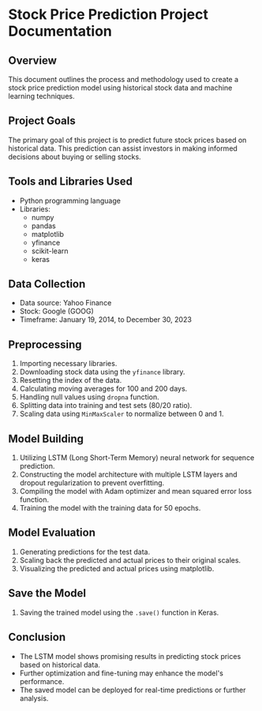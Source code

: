 # Stock Price Prediction Project Documentation

## Overview
This document outlines the process and methodology used to create a stock price prediction model using historical stock data and machine learning techniques.

## Project Goals
The primary goal of this project is to predict future stock prices based on historical data. This prediction can assist investors in making informed decisions about buying or selling stocks.

## Tools and Libraries Used
- Python programming language
- Libraries:
  - numpy
  - pandas
  - matplotlib
  - yfinance
  - scikit-learn
  - keras

## Data Collection
- Data source: Yahoo Finance
- Stock: Google (GOOG)
- Timeframe: January 19, 2014, to December 30, 2023

## Preprocessing
1. Importing necessary libraries.
2. Downloading stock data using the `yfinance` library.
3. Resetting the index of the data.
4. Calculating moving averages for 100 and 200 days.
5. Handling null values using `dropna` function.
6. Splitting data into training and test sets (80/20 ratio).
7. Scaling data using `MinMaxScaler` to normalize between 0 and 1.

## Model Building
1. Utilizing LSTM (Long Short-Term Memory) neural network for sequence prediction.
2. Constructing the model architecture with multiple LSTM layers and dropout regularization to prevent overfitting.
3. Compiling the model with Adam optimizer and mean squared error loss function.
4. Training the model with the training data for 50 epochs.

## Model Evaluation
1. Generating predictions for the test data.
2. Scaling back the predicted and actual prices to their original scales.
3. Visualizing the predicted and actual prices using matplotlib.

## Save the Model
1. Saving the trained model using the `.save()` function in Keras.

## Conclusion
- The LSTM model shows promising results in predicting stock prices based on historical data.
- Further optimization and fine-tuning may enhance the model's performance.
- The saved model can be deployed for real-time predictions or further analysis.
